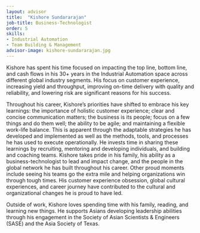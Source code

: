 ```yaml
---
layout: advisor
title:  "Kishore Sundararajan"
job-title: Business-Technologist
order: 5
skills:
- Industrial Automation
- Team Building & Management
advisor-image: kishore-sundararajan.jpg
---
```

Kishore has spent his time focused on impacting the top line, bottom line, and cash flows in his 30+ years in the Industrial Automation space across different global industry segments. His focus on customer experience, increasing yield and throughput, improving on-time delivery with quality and reliability, and lowering risk are significant reasons for his success. 

Throughout his career, Kishore’s priorities have shifted to embrace his key learnings: the importance of holistic customer experience; clear and concise communication matters; the business is its people; focus on a few things and do them well; the ability to be agile; and maintaining a flexible work-life balance. This is apparent through the adaptable strategies he has developed and implemented as well as the methods, tools, and processes he has used to execute operationally. He invests time in sharing these learnings by recruiting, mentoring and developing individuals, and building and coaching teams. 
Kishore takes pride in his family, his ability as a business-technologist to lead and impact change, and the people in the global network he has built throughout his career. Other proud moments include seeing his teams go the extra mile and helping organizations win through tough times. His customer experience obsession, global cultural experiences, and career journey have contributed to the cultural and organizational changes he is proud to have led. 

Outside of work, Kishore loves spending time with his family, reading, and learning new things. He supports Asians developing leadership abilities through his engagement in the Society of Asian Scientists & Engineers (SASE) and the Asia Society of Texas.